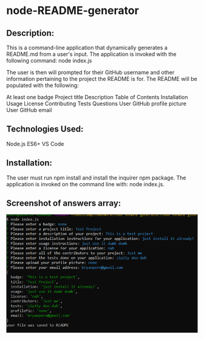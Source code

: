 # node-README-generator

## Description:

This is a command-line application that dynamically generates a README.md from a user's input. The application is invoked with the following command:
node index.js

The user is then will prompted for their GitHub username and other information pertaining to the project the README is for.
The README will be populated with the following:

At least one badge
Project title
Description
Table of Contents
Installation
Usage
License
Contributing
Tests
Questions
User GitHub profile picture
User GitHub email

## Technologies Used:

Node.js
ES6+
VS Code

## Installation:

The user must run npm install and install the inquirer npm package. The application is invoked on the command line with: node index.js.

## Screenshot of answers array:

![](images/readmeTest.png)
